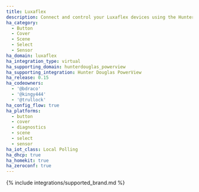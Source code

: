 ```yaml
---
title: Luxaflex
description: Connect and control your Luxaflex devices using the Hunter Douglas PowerView integration
ha_category:
  - Button
  - Cover
  - Scene
  - Select
  - Sensor
ha_domain: luxaflex
ha_integration_type: virtual
ha_supporting_domain: hunterdouglas_powerview
ha_supporting_integration: Hunter Douglas PowerView
ha_release: 0.15
ha_codeowners:
  - '@bdraco'
  - '@kingy444'
  - '@trullock'
ha_config_flow: true
ha_platforms:
  - button
  - cover
  - diagnostics
  - scene
  - select
  - sensor
ha_iot_class: Local Polling
ha_dhcp: true
ha_homekit: true
ha_zeroconf: true
---
```


{% include integrations/supported_brand.md %}
